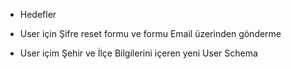 * Hedefler

* User için Şifre reset formu ve formu Email üzerinden gönderme
* User içim Şehir ve İlçe Bilgilerini içeren yeni User Schema
